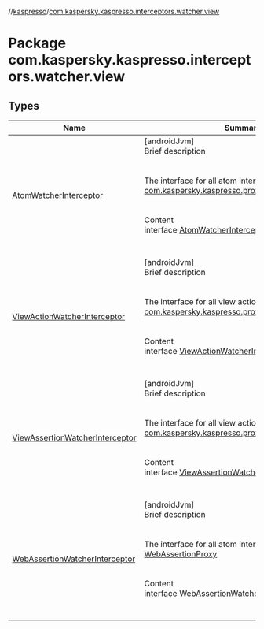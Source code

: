 //[kaspresso](../index.md)/[com.kaspersky.kaspresso.interceptors.watcher.view](index.md)



# Package com.kaspersky.kaspresso.interceptors.watcher.view  


## Types  
  
|  Name|  Summary| 
|---|---|
| [AtomWatcherInterceptor](-atom-watcher-interceptor/index.md)| [androidJvm]  <br>Brief description  <br><br><br>The interface for all atom interceptors, used in [com.kaspersky.kaspresso.proxy.AtomProxy](../com.kaspersky.kaspresso.proxy/-atom-proxy/index.md).<br><br>  <br>Content  <br>interface [AtomWatcherInterceptor](-atom-watcher-interceptor/index.md)  <br><br><br>
| [ViewActionWatcherInterceptor](-view-action-watcher-interceptor/index.md)| [androidJvm]  <br>Brief description  <br><br><br>The interface for all view action interceptors, used in [com.kaspersky.kaspresso.proxy.ViewActionProxy](../com.kaspersky.kaspresso.proxy/-view-action-proxy/index.md).<br><br>  <br>Content  <br>interface [ViewActionWatcherInterceptor](-view-action-watcher-interceptor/index.md)  <br><br><br>
| [ViewAssertionWatcherInterceptor](-view-assertion-watcher-interceptor/index.md)| [androidJvm]  <br>Brief description  <br><br><br>The interface for all view action interceptors, used in [com.kaspersky.kaspresso.proxy.ViewAssertionProxy](../com.kaspersky.kaspresso.proxy/-view-assertion-proxy/index.md).<br><br>  <br>Content  <br>interface [ViewAssertionWatcherInterceptor](-view-assertion-watcher-interceptor/index.md)  <br><br><br>
| [WebAssertionWatcherInterceptor](-web-assertion-watcher-interceptor/index.md)| [androidJvm]  <br>Brief description  <br><br><br>The interface for all atom interceptors, used in [WebAssertionProxy](../androidx.test.espresso.web.assertion/-web-assertion-proxy/index.md).<br><br>  <br>Content  <br>interface [WebAssertionWatcherInterceptor](-web-assertion-watcher-interceptor/index.md)  <br><br><br>

